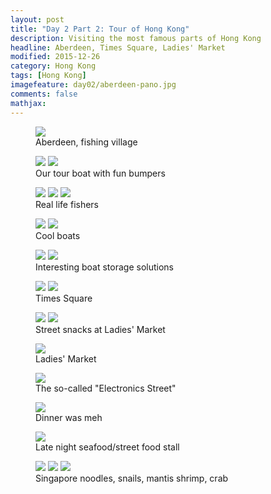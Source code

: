 ```yaml
---
layout: post
title: "Day 2 Part 2: Tour of Hong Kong"					
description: Visiting the most famous parts of Hong Kong
headline: Aberdeen, Times Square, Ladies' Market
modified: 2015-12-26	
category: Hong Kong
tags: [Hong Kong]
imagefeature: day02/aberdeen-pano.jpg 
comments: false
mathjax:
---
```


<figure>
<a href="{{ site.url }}/images/day02/aberdeen-pano.jpg"><img src="{{ site.url }}/images/day02/aberdeen-pano.jpg"></a>
<figcaption>Aberdeen, fishing village</figcaption>
</figure>

<figure class="half">
<a href="{{ site.url }}/images/day02/aberdeen-boat1.jpg"><img src="{{ site.url }}/images/day02/aberdeen-boat1.jpg"></a>
<a href="{{ site.url }}/images/day02/aberdeen-boat2.jpg"><img src="{{ site.url }}/images/day02/aberdeen-boat2.jpg"></a>
<figcaption>Our tour boat with fun bumpers</figcaption>
</figure>

<figure class="third">
<a href="{{ site.url }}/images/day02/fishers1.jpg"><img src="{{ site.url }}/images/day02/fishers1.jpg"></a>
<a href="{{ site.url }}/images/day02/fishers2.jpg"><img src="{{ site.url }}/images/day02/fishers2.jpg"></a>
<a href="{{ site.url }}/images/day02/fishers3.jpg"><img src="{{ site.url }}/images/day02/fishers3.jpg"></a>
<figcaption>Real life fishers</figcaption>
</figure>

<figure class="half">
<a href="{{ site.url }}/images/day02/boats1.jpg"><img src="{{ site.url }}/images/day02/boats1.jpg"></a>
<a href="{{ site.url }}/images/day02/boats2.jpg"><img src="{{ site.url }}/images/day02/boats2.jpg"></a>
<figcaption>Cool boats</figcaption>
</figure>

<figure class="half">
<a href="{{ site.url }}/images/day02/boat-storage1.jpg"><img src="{{ site.url }}/images/day02/boat-storage1.jpg"></a>
<a href="{{ site.url }}/images/day02/boat-storage2.jpg"><img src="{{ site.url }}/images/day02/boat-storage2.jpg"></a>
<figcaption>Interesting boat storage solutions</figcaption>
</figure>

<figure class="half">
<a href="{{ site.url }}/images/day02/times-square1.jpg"><img src="{{ site.url }}/images/day02/times-square1.jpg"></a>
<a href="{{ site.url }}/images/day02/times-square2.jpg"><img src="{{ site.url }}/images/day02/times-square2.jpg"></a>
<figcaption>Times Square</figcaption>
</figure>

<figure class="half">
<a href="{{ site.url }}/images/day02/ladies-snack1.jpg"><img src="{{ site.url }}/images/day02/ladies-snack1.jpg"></a>
<a href="{{ site.url }}/images/day02/ladies-snack2.jpg"><img src="{{ site.url }}/images/day02/ladies-snack2.jpg"></a>
<figcaption>Street snacks at Ladies' Market</figcaption>
</figure>

<figure>
<a href="{{ site.url }}/images/day02/ladies-market.jpg"><img src="{{ site.url }}/images/day02/ladies-market.jpg"></a>
<figcaption>Ladies' Market</figcaption>
</figure>

<figure>
<a href="{{ site.url }}/images/day02/electronics-st.jpg"><img src="{{ site.url }}/images/day02/electronics-st.jpg"></a>
    <figcaption>The so-called "Electronics Street"</figcaption>
</figure>

<figure>
<a href="{{ site.url }}/images/day02/green-land.jpg"><img src="{{ site.url }}/images/day02/green-land.jpg"></a>
    <figcaption>Dinner was meh</figcaption>
</figure>

<figure>
<a href="{{ site.url }}/images/day02/street-food.jpg"><img src="{{ site.url }}/images/day02/street-food.jpg"></a>
    <figcaption>Late night seafood/street food stall</figcaption>
</figure>

<figure class="third">
<a href="{{ site.url }}/images/day02/street-food1.jpg"><img src="{{ site.url }}/images/day02/street-food1.jpg"></a>
<a href="{{ site.url }}/images/day02/street-food2.jpg"><img src="{{ site.url }}/images/day02/street-food2.jpg"></a>
<a href="{{ site.url }}/images/day02/street-food3.jpg"><img src="{{ site.url }}/images/day02/street-food3.jpg"></a>
    <figcaption>Singapore noodles, snails, mantis shrimp, crab</figcaption>
</figure>




